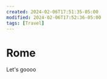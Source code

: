 ```yaml
---
created: 2024-02-06T17:51:35-05:00
modified: 2024-02-06T17:52:36-05:00
tags: [Travel]
---
```


# Rome

Let's goooo
